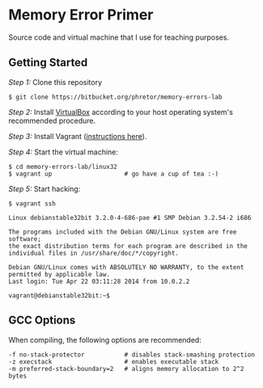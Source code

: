 Memory Error Primer
===================

Source code and virtual machine that I use for teaching purposes.

Getting Started
---------------

*Step 1:* Clone this repository

    $ git clone https://bitbucket.org/phretor/memory-errors-lab

*Step 2:* Install [VirtualBox](https://www.virtualbox.org/) according to your host
operating system's recommended procedure.

*Step 3:* Install Vagrant ([instructions
here](http://www.vagrantup.com/downloads)).

*Step 4:* Start the virtual machine:

    $ cd memory-errors-lab/linux32
    $ vagrant up                    # go have a cup of tea :-)

*Step 5:* Start hacking:

    $ vagrant ssh

    Linux debianstable32bit 3.2.0-4-686-pae #1 SMP Debian 3.2.54-2 i686

    The programs included with the Debian GNU/Linux system are free software;
    the exact distribution terms for each program are described in the
    individual files in /usr/share/doc/*/copyright.

    Debian GNU/Linux comes with ABSOLUTELY NO WARRANTY, to the extent
    permitted by applicable law.
    Last login: Tue Apr 22 03:11:28 2014 from 10.0.2.2

    vagrant@debianstable32bit:~$

GCC Options
-----------

When compiling, the following options are recommended:

    -f no-stack-protector           # disables stack-smashing protection
    -z execstack                    # enables executable stack
    -m preferred-stack-boundary=2   # aligns memory allocation to 2^2 bytes

